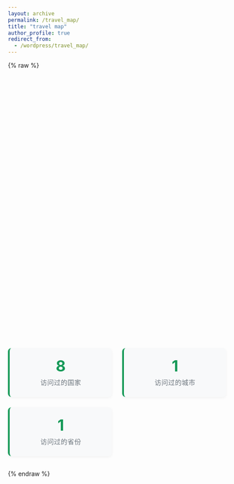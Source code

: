 ```yaml
---
layout: archive
permalink: /travel_map/
title: "travel map"
author_profile: true
redirect_from:
  - /wordpress/travel_map/
---
```


{% raw %}
<div id="map" style="height:600px; width:100%;"></div>

<div class="map-stats">
    <div class="stat-card">
        <div class="stat-number">8</div>
        <div class="stat-label">访问过的国家</div>
    </div>
    <div class="stat-card">
        <div class="stat-number">1</div>
        <div class="stat-label">访问过的城市</div>
    </div>
    <div class="stat-card">
        <div class="stat-number">1</div>
        <div class="stat-label">访问过的省份</div>
    </div>
</div>

<style>
    .map-stats {
        display: grid;
        grid-template-columns: repeat(auto-fit, minmax(200px, 1fr));
        gap: 1.5rem;
        margin: 2rem 0;
    }
    
    .stat-card {
        background: #f8f9fa;
        padding: 1.5rem;
        border-radius: 8px;
        text-align: center;
        border-left: 4px solid #159957;
        box-shadow: 0 2px 6px rgba(0, 0, 0, 0.05);
    }
    
    .stat-number {
        font-size: 2.2rem;
        font-weight: bold;
        color: #159957;
        margin-bottom: 0.5rem;
        line-height: 1;
    }
    
    .stat-label {
        font-size: 0.95rem;
        color: #6c757d;
        text-transform: uppercase;
        letter-spacing: 0.5px;
    }
</style>

<!-- Leaflet CSS -->
<link rel="stylesheet" href="https://unpkg.com/leaflet/dist/leaflet.css" />

<!-- Leaflet JS -->
<script src="https://unpkg.com/leaflet/dist/leaflet.js"></script>

<script>
  document.addEventListener("DOMContentLoaded", function() {
    var map = L.map('map').setView([35, 105], 4);

    L.tileLayer('https://{s}.tile.openstreetmap.org/{z}/{x}/{y}.png', {
      attribution: '&copy; OpenStreetMap contributors'
    }).addTo(map);

    // L.marker([39.9042, 116.4074]).addTo(map).bindPopup("北京");
    // L.marker([31.2304, 121.4737]).addTo(map).bindPopup("上海");

    const places = [
      {name: "漠河",      lat: 52.9736, lon: 122.5370},
      {name: "哈尔滨",    lat: 45.8038, lon: 126.5349},
      {name: "延吉",      lat: 42.8915, lon: 129.5150},
      {name: "大连",      lat: 38.9140, lon: 121.6147},
      {name: "承德",      lat: 40.9518, lon: 117.9392},
      {name: "秦皇岛",    lat: 39.9411, lon: 119.5996},
      {name: "北京",      lat: 39.9042, lon: 116.4074},
      {name: "天津",      lat: 39.3434, lon: 117.3616},
      {name: "赤峰",      lat: 42.2579, lon: 118.9568},
      {name: "锡林格勒",  lat: 43.9333, lon: 116.0833}, // Xilinhot / Xilingol area
      {name: "大同",      lat: 40.1138, lon: 113.3001},
      {name: "济南",      lat: 36.6683, lon: 117.0209},
      {name: "青岛",      lat: 36.0671, lon: 120.3826},
      {name: "洛阳",      lat: 34.6197, lon: 112.4540},
      {name: "南京",      lat: 32.0603, lon: 118.7969},
      {name: "苏州",      lat: 31.2989, lon: 120.5853},
      {name: "无锡",      lat: 31.4912, lon: 120.3120},
      {name: "常州",      lat: 31.7723, lon: 119.9747},
      {name: "扬州",      lat: 32.3935, lon: 119.4129},
      {name: "淮安",      lat: 33.4996, lon: 119.0153},
      {name: "上海",      lat: 31.2304, lon: 121.4737},
      {name: "杭州",      lat: 30.2741, lon: 120.1551},
      {name: "舟山",      lat: 29.9850, lon: 122.2072},
      {name: "合肥",      lat: 31.8206, lon: 117.2272},
      {name: "黄山",      lat: 29.7139, lon: 118.2936},
      {name: "厦门",      lat: 24.4798, lon: 118.0895},
      {name: "泉州",      lat: 24.8739, lon: 118.6756},
      {name: "广州",      lat: 23.1291, lon: 113.2644},
      {name: "深圳",      lat: 22.5431, lon: 114.0579},
      {name: "佛山",      lat: 23.0215, lon: 113.1214},
      {name: "柳州",      lat: 24.3141, lon: 109.4280},
      {name: "桂林",      lat: 25.2736, lon: 110.2905},
      {name: "北海",      lat: 21.4850, lon: 109.1200},
      {name: "海口",      lat: 20.0440, lon: 110.1999},
      {name: "三亚",      lat: 18.2528, lon: 109.5119},
      {name: "武汉",      lat: 30.5928, lon: 114.3055},
      {name: "宜昌",      lat: 30.6970, lon: 111.2908},
      {name: "荆门",      lat: 31.0355, lon: 112.2044},
      {name: "神农架",    lat: 31.4889, lon: 110.6749},
      {name: "长沙",      lat: 28.2282, lon: 112.9388},
      {name: "张家界",    lat: 29.1171, lon: 110.4792},
      {name: "吉首",      lat: 28.3056, lon: 109.7097},
      {name: "南昌",      lat: 28.6820, lon: 115.8579},
      {name: "九江",      lat: 29.7053, lon: 116.0019},
      {name: "萍乡",      lat: 27.6229, lon: 113.8598},
      {name: "成都",      lat: 30.5728, lon: 104.0668},
      {name: "重庆",      lat: 29.5630, lon: 106.5516},
      {name: "贵阳",      lat: 26.6470, lon: 106.6302},
      {name: "凯里",      lat: 26.7081, lon: 107.9862},
      {name: "昆明",      lat: 25.0389, lon: 102.7186},
      {name: "大理",      lat: 25.6065, lon: 100.2250},
      {name: "丽江",      lat: 26.8721, lon: 100.2330},
      {name: "西安",      lat: 34.3416, lon: 108.9398},
      {name: "银川",      lat: 38.4872, lon: 106.2309},
      {name: "敦煌",      lat: 40.1421, lon: 94.6620},
      {name: "嘉峪关",    lat: 39.8028, lon: 98.2770},
      {name: "张掖",      lat: 38.9329, lon: 100.4500},
      {name: "西宁",      lat: 36.6171, lon: 101.7782},
      {name: "海西",      lat: 37.3730, lon: 97.3700},   // 海西州（德令哈 / Delingha）附近代表点
      {name: "喀什",      lat: 39.4704, lon: 75.9898}
    ];
  
    // 如果你还没定义 map，请先定义，例如：
    // var map = L.map('map').setView([35, 105], 4);
    // 并加载 tileLayer
  
    places.forEach(function(p) {
      L.marker([p.lat, p.lon])
       .addTo(map)
       .bindPopup(p.name);
    });
  });
</script>
{% endraw %}
